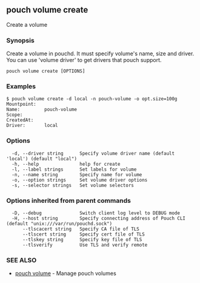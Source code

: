 ## pouch volume create

Create a volume

### Synopsis

Create a volume in pouchd. It must specify volume's name, size and driver. You can use 'volume driver' to get drivers that pouch support.

```
pouch volume create [OPTIONS]
```

### Examples

```
$ pouch volume create -d local -n pouch-volume -o opt.size=100g
Mountpoint:
Name:         pouch-volume
Scope:
CreatedAt:
Driver:       local
```

### Options

```
  -d, --driver string      Specify volume driver name (default 'local') (default "local")
  -h, --help               help for create
  -l, --label strings      Set labels for volume
  -n, --name string        Specify name for volume
  -o, --option strings     Set volume driver options
  -s, --selector strings   Set volume selectors
```

### Options inherited from parent commands

```
  -D, --debug              Switch client log level to DEBUG mode
  -H, --host string        Specify connecting address of Pouch CLI (default "unix:///var/run/pouchd.sock")
      --tlscacert string   Specify CA file of TLS
      --tlscert string     Specify cert file of TLS
      --tlskey string      Specify key file of TLS
      --tlsverify          Use TLS and verify remote
```

### SEE ALSO

* [pouch volume](pouch_volume.md)	 - Manage pouch volumes

